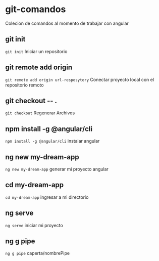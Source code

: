 # git-comandos
Colecion de comandos al momento de trabajar con angular

## git init
`git init`  Iniciar un repositorio

## git remote add origin
`git remote add origin url-resposytory`  Conectar proyecto local con el repositorio remoto

## git checkout -- .
`git checkout`  Regenerar Archivos

## npm install -g @angular/cli
`npm install -g @angular/cli`  instalar angular

## ng new my-dream-app
`ng new my-dream-app`  generar mi proyecto angular

## cd my-dream-app
`cd my-dream-app` ingresar a mi directorio

## ng serve
`ng serve` iniciar  mi proyecto

## ng g pipe
`ng g pipe` caperta/nombrePipe
